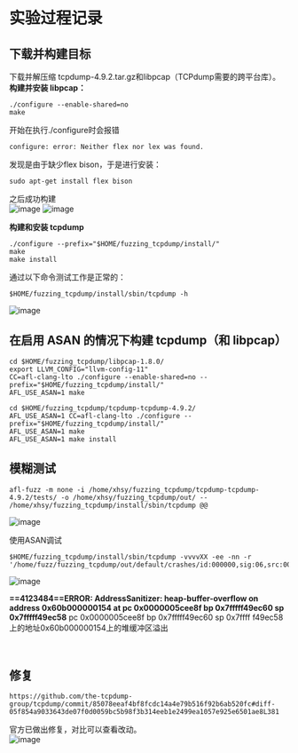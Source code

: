 实验过程记录
==


下载并构建目标
--

下载并解压缩 tcpdump-4.9.2.tar.gz和libpcap（TCPdump需要的跨平台库）。<br>
**构建并安装 libpcap：**
<br>
```
./configure --enable-shared=no
make
```

开始在执行./configure时会报错<br>
```
configure: error: Neither flex nor lex was found.
```
发现是由于缺少flex bison，于是进行安装：<br>
```
sudo apt-get install flex bison
```

之后成功构建<br>
![image](https://github.com/xhsy0314/Task/assets/84487619/6eab0e0e-0ef6-46ae-a483-7b00c24a2057)
![image](https://github.com/xhsy0314/Task/assets/84487619/1d0725c2-e041-4594-9970-d1c9c8c547ec)

**构建和安装 tcpdump**


```
./configure --prefix="$HOME/fuzzing_tcpdump/install/"
make
make install
```


通过以下命令测试工作是正常的：<br>


```
$HOME/fuzzing_tcpdump/install/sbin/tcpdump -h
```
![image](https://github.com/xhsy0314/Task/assets/84487619/21f19143-1f70-4768-bbb7-6c78f37d4bda)


在启用 ASAN 的情况下构建 tcpdump（和 libpcap） 
--

```
cd $HOME/fuzzing_tcpdump/libpcap-1.8.0/
export LLVM_CONFIG="llvm-config-11"
CC=afl-clang-lto ./configure --enable-shared=no --prefix="$HOME/fuzzing_tcpdump/install/"
AFL_USE_ASAN=1 make

cd $HOME/fuzzing_tcpdump/tcpdump-tcpdump-4.9.2/
AFL_USE_ASAN=1 CC=afl-clang-lto ./configure --prefix="$HOME/fuzzing_tcpdump/install/"
AFL_USE_ASAN=1 make
AFL_USE_ASAN=1 make install
```

模糊测试
--



```
afl-fuzz -m none -i /home/xhsy/fuzzing_tcpdump/tcpdump-tcpdump-4.9.2/tests/ -o /home/xhsy/fuzzing_tcpdump/out/ -- /home/xhsy/fuzzing_tcpdump/install/sbin/tcpdump @@
```

![image](https://github.com/xhsy0314/Task/assets/84487619/48b77f2a-9d04-4317-ab3d-59692b6a526d)

使用ASAN调试<br>

```
$HOME/fuzzing_tcpdump/install/sbin/tcpdump -vvvvXX -ee -nn -r '/home/fuzz/fuzzing_tcpdump/out/default/crashes/id:000000,sig:06,src:009837,time:21830778,execs:8381174,op:havoc,rep:5' 
```

![image](https://github.com/xhsy0314/Task/assets/84487619/ba8841e8-e70a-44c2-8862-cbb49957e57d)<br>


**==4123484==ERROR: AddressSanitizer: heap-buffer-overflow on address 0x60b000000154 at pc 0x0000005cee8f bp 0x7fffff49ec60 sp 0x7fffff49ec58**
    pc 0x0000005cee8f bp 0x7fffff49ec60 sp 0x7ffff f49ec58上的地址0x60b000000154上的堆缓冲区溢出

<br>


修复
--

```
https://github.com/the-tcpdump-group/tcpdump/commit/85078eeaf4bf8fcdc14a4e79b516f92b6ab520fc#diff-05f854a9033643de07f0d0059bc5b98f3b314eeb1e2499ea1057e925e6501ae8L381
```

官方已做出修复，对比可以查看改动。<br>
![image](https://github.com/xhsy0314/Task/assets/84487619/396b362b-13ee-4331-80e4-d24c9b342c8f)


